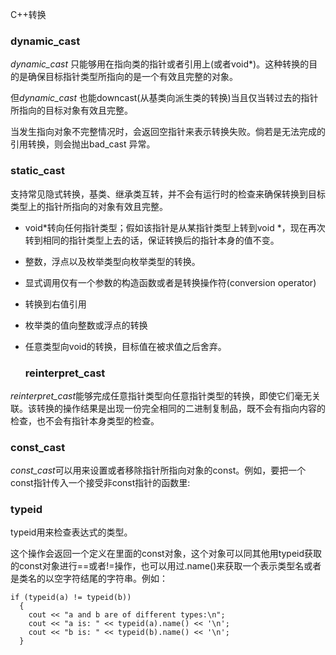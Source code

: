 C++转换

### dynamic_cast

*dynamic_cast* 只能够用在指向类的指针或者引用上(或者void*)。这种转换的目的是确保目标指针类型所指向的是一个有效且完整的对象。

但*dynamic_cast* 也能downcast(从基类向派生类的转换)当且仅当转过去的指针所指向的目标对象有效且完整。

当发生指向对象不完整情况时，会返回空指针来表示转换失败。倘若是无法完成的引用转换，则会抛出bad_cast 异常。

### static_cast

支持常见隐式转换，基类、继承类互转，并不会有运行时的检查来确保转换到目标类型上的指针所指向的对象有效且完整。

- void*转向任何指针类型；假如该指针是从某指针类型上转到void *，现在再次转到相同的指针类型上去的话，保证转换后的指针本身的值不变。

- 整数，浮点以及枚举类型向枚举类型的转换。

- 显式调用仅有一个参数的构造函数或者是转换操作符(conversion operator)

- 转换到右值引用

- 枚举类的值向整数或浮点的转换

- 任意类型向void的转换，目标值在被求值之后舍弃。

  ### reinterpret_cast

*reinterpret_cast*能够完成任意指针类型向任意指针类型的转换，即使它们毫无关联。该转换的操作结果是出现一份完全相同的二进制复制品，既不会有指向内容的检查，也不会有指针本身类型的检查。

### const_cast

*const_cast*可以用来设置或者移除指针所指向对象的const。例如，要把一个const指针传入一个接受非const指针的函数里:

### typeid

typeid用来检查表达式的类型。

这个操作会返回一个定义在<typeinfo>里面的const对象，这个对象可以同其他用typeid获取的const对象进行==或者!=操作，也可以用过.name()来获取一个表示类型名或者是类名的以空字符结尾的字符串。例如：

```
if (typeid(a) != typeid(b))
  {
    cout << "a and b are of different types:\n";
    cout << "a is: " << typeid(a).name() << '\n';
    cout << "b is: " << typeid(b).name() << '\n';
  }
```

